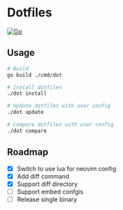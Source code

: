 # Dotfiles

[![Go](https://github.com/haunt98/dotfiles/workflows/Go/badge.svg?branch=main)](https://github.com/haunt98/dotfiles/actions)

## Usage

```sh
# Build
go build ./cmd/dot

# Install dotfiles
./dot install

# Update dotfiles with user config
./dot update

# Compare dotfiles with user config
./dot compare
```

## Roadmap

- [x] Switch to use lua for neovim config
- [x] Add diff command
- [x] Support diff directory
- [ ] Support embed confgis
- [ ] Release single binary
